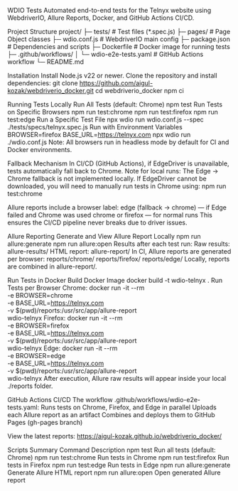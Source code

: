 WDIO Tests
Automated end-to-end tests for the Telnyx website using WebdriverIO, Allure Reports, Docker, and GitHub Actions CI/CD.

Project Structure
project/
├─ tests/ # Test files (\*.spec.js)
├─ pages/ # Page Object classes
├─ wdio.conf.js # WebdriverIO main config
├─ package.json # Dependencies and scripts
├─ Dockerfile # Docker image for running tests
├─ .github/workflows/
│ └─ wdio-e2e-tests.yaml # GitHub Actions workflow
└─ README.md

Installation
Install Node.js v22 or newer.
Clone the repository and install dependencies:
git clone https://github.com/aigul-kozak/webdriverio_docker.git
cd webdriverio_docker
npm ci

Running Tests Locally
Run All Tests (default: Chrome)
npm test
Run Tests on Specific Browsers
npm run test:chrome
npm run test:firefox
npm run test:edge
Run a Specific Test File
npx wdio run wdio.conf.js --spec ./tests/specs/telnyx.spec.js
Run with Environment Variables
BROWSER=firefox BASE_URL=https://telnyx.com npx wdio run ./wdio.conf.js
Note:
All browsers run in headless mode by default for CI and Docker environments.

Fallback Mechanism
In CI/CD (GitHub Actions), if EdgeDriver is unavailable, tests automatically fall back to Chrome.
Note for local runs: The Edge → Chrome fallback is not implemented locally. If EdgeDriver cannot be downloaded, you will need to manually run tests in Chrome using:
npm run test:chrome

Allure reports include a browser label:
edge (fallback → chrome) — if Edge failed and Chrome was used
chrome or firefox — for normal runs
This ensures the CI/CD pipeline never breaks due to driver issues.

Allure Reporting
Generate and View Allure Report Locally
npm run allure:generate
npm run allure:open
Results after each test run:
Raw results: allure-results/
HTML report: allure-report/
In CI, Allure reports are generated per browser:
reports/chrome/
reports/firefox/
reports/edge/
Locally, reports are combined in allure-report/.

Run Tests in Docker
Build Docker Image
docker build -t wdio-telnyx .
Run Tests per Browser
Chrome:
docker run -it --rm \
 -e BROWSER=chrome \
 -e BASE_URL=https://telnyx.com \
 -v $(pwd)/reports:/usr/src/app/allure-report \
 wdio-telnyx
Firefox:
docker run -it --rm \
 -e BROWSER=firefox \
 -e BASE_URL=https://telnyx.com \
 -v $(pwd)/reports:/usr/src/app/allure-report \
 wdio-telnyx
Edge:
docker run -it --rm \
 -e BROWSER=edge \
 -e BASE_URL=https://telnyx.com \
 -v $(pwd)/reports:/usr/src/app/allure-report \
 wdio-telnyx
After execution, Allure raw results will appear inside your local ./reports folder.

GitHub Actions CI/CD
The workflow .github/workflows/wdio-e2e-tests.yaml:
Runs tests on Chrome, Firefox, and Edge in parallel
Uploads each Allure report as an artifact
Combines and deploys them to GitHub Pages (gh-pages branch)

View the latest reports:
https://aigul-kozak.github.io/webdriverio_docker/

Scripts Summary
Command Description
npm test Run all tests (default: Chrome)
npm run test:chrome Run tests in Chrome
npm run test:firefox Run tests in Firefox
npm run test:edge Run tests in Edge
npm run allure:generate Generate Allure HTML report
npm run allure:open Open generated Allure report
